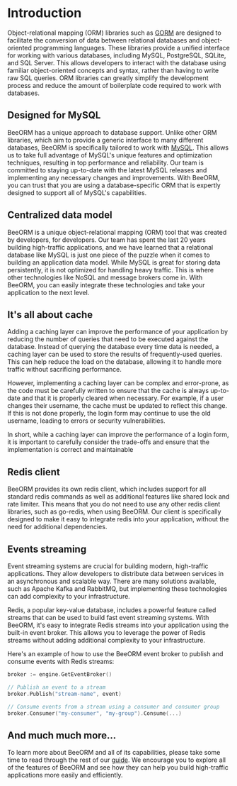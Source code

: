 # Introduction

Object-relational mapping (ORM) libraries such as [GORM](https://gorm.io/) are designed to 
facilitate the conversion of data between relational databases and object-oriented programming languages. 
These libraries provide a unified interface for working with various databases, including MySQL, PostgreSQL, SQLite, and SQL Server. 
This allows developers to interact with the database using familiar object-oriented concepts and syntax, rather than having to write raw SQL queries. 
ORM libraries can greatly simplify the development process and reduce the amount of boilerplate code required to work with databases.

## Designed for MySQL

BeeORM has a unique approach to database support. Unlike other ORM libraries, which aim to provide a generic interface to 
many different databases, BeeORM is specifically tailored to work with [MySQL](https://www.mysql.com/). 
This allows us to take full advantage of MySQL's unique features and optimization techniques, resulting in top performance and reliability. 
Our team is committed to staying up-to-date with the latest MySQL releases and implementing any necessary changes and improvements. 
With BeeORM, you can trust that you are using a database-specific ORM that is expertly designed to support all of MySQL's capabilities.

## Centralized data model

BeeORM is a unique object-relational mapping (ORM) tool that was created by developers, for developers. 
Our team has spent the last 20 years building high-traffic applications, and we have learned that a relational database like MySQL is just one piece of the puzzle when it comes to building an application data model. 
While MySQL is great for storing data persistently, it is not optimized for handling heavy traffic. This is where other technologies like NoSQL and message brokers come in. 
With BeeORM, you can easily integrate these technologies and take your application to the next level.



## It's all about cache

Adding a caching layer can improve the performance of your application by reducing the number of queries that need to be executed against the database. Instead of querying the database every time data is needed, a caching layer can be used to store the results of frequently-used queries. This can help reduce the load on the database, allowing it to handle more traffic without sacrificing performance.

However, implementing a caching layer can be complex and error-prone, as the code must be carefully written to ensure that the cache is always up-to-date and that it is properly cleared when necessary. For example, if a user changes their username, the cache must be updated to reflect this change. If this is not done properly, the login form may continue to use the old username, leading to errors or security vulnerabilities.

In short, while a caching layer can improve the performance of a login form, it is important to carefully consider the trade-offs and ensure that the implementation is correct and maintainable

## Redis client

BeeORM provides its own redis client, which includes support for all standard redis commands as well as additional features like shared lock and rate limiter. This means that you do not need to use any other redis client libraries, such as go-redis, when using BeeORM. Our client is specifically designed to make it easy to integrate redis into your application, without the need for additional dependencies.


## Events streaming

Event streaming systems are crucial for building modern, high-traffic applications. They allow developers to distribute data between services in an asynchronous and scalable way. There are many solutions available, such as Apache Kafka and RabbitMQ, but implementing these technologies can add complexity to your infrastructure.

Redis, a popular key-value database, includes a powerful feature called streams that can be used to build fast event streaming systems. With BeeORM, it's easy to integrate Redis streams into your application using the built-in event broker. This allows you to leverage the power of Redis streams without adding additional complexity to your infrastructure.

Here's an example of how to use the BeeORM event broker to publish and consume events with Redis streams:

```go
broker := engine.GetEventBroker()

// Publish an event to a stream
broker.Publish("stream-name", event)

// Consume events from a stream using a consumer and consumer group
broker.Consumer("my-consumer", "my-group").Consume(...)
```

## And much much more...

To learn more about BeeORM and all of its capabilities, please take some time to read through the rest of our [guide](/guide/registry.html). 
We encourage you to explore all of the features of BeeORM and see how they can help you build high-traffic applications more easily and efficiently.

